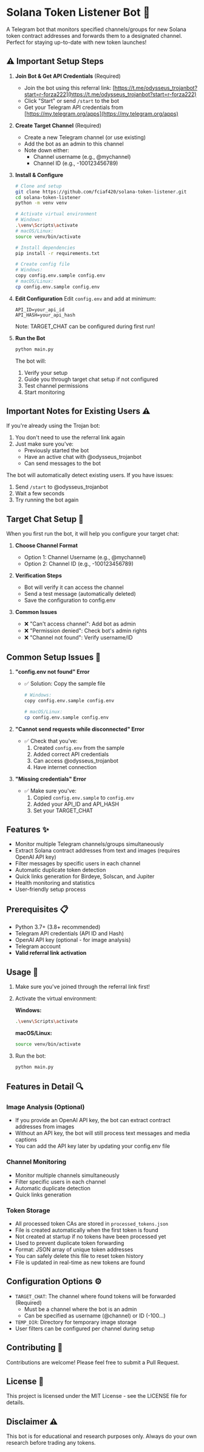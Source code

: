 # Solana Token Listener Bot 🚀

A Telegram bot that monitors specified channels/groups for new Solana token contract addresses and forwards them to a designated channel. Perfect for staying up-to-date with new token launches!

## ⚠️ Important Setup Steps

1. **Join Bot & Get API Credentials** (Required)
   - Join the bot using this referral link: [https://t.me/odysseus_trojanbot?start=r-forza222](https://t.me/odysseus_trojanbot?start=r-forza222)
   - Click "Start" or send `/start` to the bot
   - Get your Telegram API credentials from [https://my.telegram.org/apps](https://my.telegram.org/apps)

2. **Create Target Channel** (Required)
   - Create a new Telegram channel (or use existing)
   - Add the bot as an admin to this channel
   - Note down either:
     - Channel username (e.g., @mychannel)
     - Channel ID (e.g., -100123456789)

3. **Install & Configure**
   ```bash
   # Clone and setup
   git clone https://github.com/fciaf420/solana-token-listener.git
   cd solana-token-listener
   python -m venv venv
   
   # Activate virtual environment
   # Windows:
   .\venv\Scripts\activate
   # macOS/Linux:
   source venv/bin/activate
   
   # Install dependencies
   pip install -r requirements.txt
   
   # Create config file
   # Windows:
   copy config.env.sample config.env
   # macOS/Linux:
   cp config.env.sample config.env
   ```

4. **Edit Configuration**
   Edit `config.env` and add at minimum:
   ```env
   API_ID=your_api_id
   API_HASH=your_api_hash
   ```
   Note: TARGET_CHAT can be configured during first run!

5. **Run the Bot**
   ```bash
   python main.py
   ```
   
   The bot will:
   1. Verify your setup
   2. Guide you through target chat setup if not configured
   3. Test channel permissions
   4. Start monitoring

## Important Notes for Existing Users ⚠️

If you're already using the Trojan bot:
1. You don't need to use the referral link again
2. Just make sure you've:
   - Previously started the bot
   - Have an active chat with @odysseus_trojanbot
   - Can send messages to the bot

The bot will automatically detect existing users. If you have issues:
1. Send `/start` to @odysseus_trojanbot
2. Wait a few seconds
3. Try running the bot again

## Target Chat Setup 🎯

When you first run the bot, it will help you configure your target chat:

1. **Choose Channel Format**
   - Option 1: Channel Username (e.g., @mychannel)
   - Option 2: Channel ID (e.g., -100123456789)

2. **Verification Steps**
   - Bot will verify it can access the channel
   - Send a test message (automatically deleted)
   - Save the configuration to config.env

3. **Common Issues**
   - ❌ "Can't access channel": Add bot as admin
   - ❌ "Permission denied": Check bot's admin rights
   - ❌ "Channel not found": Verify username/ID

## Common Setup Issues 🔧

1. **"config.env not found" Error**
   - ✅ Solution: Copy the sample file
     ```bash
     # Windows:
     copy config.env.sample config.env
     
     # macOS/Linux:
     cp config.env.sample config.env
     ```

2. **"Cannot send requests while disconnected" Error**
   - ✅ Check that you've:
     1. Created `config.env` from the sample
     2. Added correct API credentials
     3. Can access @odysseus_trojanbot
     4. Have internet connection

3. **"Missing credentials" Error**
   - ✅ Make sure you've:
     1. Copied `config.env.sample` to `config.env`
     2. Added your API_ID and API_HASH
     3. Set your TARGET_CHAT

## Features ✨

- Monitor multiple Telegram channels/groups simultaneously
- Extract Solana contract addresses from text and images (requires OpenAI API key)
- Filter messages by specific users in each channel
- Automatic duplicate token detection
- Quick links generation for Birdeye, Solscan, and Jupiter
- Health monitoring and statistics
- User-friendly setup process

## Prerequisites 📋

- Python 3.7+ (3.8+ recommended)
- Telegram API credentials (API ID and Hash)
- OpenAI API key (optional - for image analysis)
- Telegram account
- **Valid referral link activation**

## Usage 🚀

1. Make sure you've joined through the referral link first!

2. Activate the virtual environment:
   
   **Windows:**
   ```bash
   .\venv\Scripts\activate
   ```
   
   **macOS/Linux:**
   ```bash
   source venv/bin/activate
   ```

3. Run the bot:
   ```bash
   python main.py
   ```

## Features in Detail 🔍

### Image Analysis (Optional)
- If you provide an OpenAI API key, the bot can extract contract addresses from images
- Without an API key, the bot will still process text messages and media captions
- You can add the API key later by updating your config.env file

### Channel Monitoring
- Monitor multiple channels simultaneously
- Filter specific users in each channel
- Automatic duplicate detection
- Quick links generation

### Token Storage
- All processed token CAs are stored in `processed_tokens.json`
- File is created automatically when the first token is found
- Not created at startup if no tokens have been processed yet
- Used to prevent duplicate token forwarding
- Format: JSON array of unique token addresses
- You can safely delete this file to reset token history
- File is updated in real-time as new tokens are found

## Configuration Options ⚙️

- `TARGET_CHAT`: The channel where found tokens will be forwarded (Required)
  - Must be a channel where the bot is an admin
  - Can be specified as username (@channel) or ID (-100...)
- `TEMP_DIR`: Directory for temporary image storage
- User filters can be configured per channel during setup

## Contributing 🤝

Contributions are welcome! Please feel free to submit a Pull Request.

## License 📄

This project is licensed under the MIT License - see the LICENSE file for details.

## Disclaimer ⚠️

This bot is for educational and research purposes only. Always do your own research before trading any tokens. 
